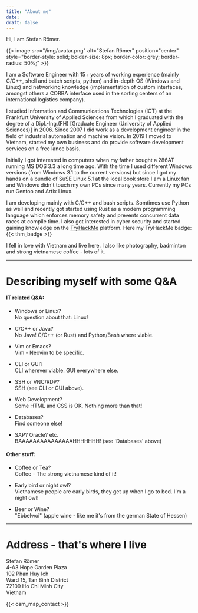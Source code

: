 ```yaml
---
title: "About me"
date:
draft: false
---
```


Hi, I am Stefan Römer.

{{< image src="/img/avatar.png" alt="Stefan Römer" position="center" style="border-style: solid; bolder-size: 8px; border-color: grey; border-radius: 50%;" >}}

I am a Software Engineer with 15+ years of working experience (mainly C/C++, shell and batch
scripts, python) and in-depth OS (Windows and Linux) and networking knowledge (implementation of
custom interfaces, amongst others a CORBA interface used in the sorting centers of an international
logistics company).

I studied Information and Communications Technologies (ICT) at the Frankfurt University of Applied Sciences
from which I graduated with the degree of a Dipl.-Ing.(FH) [Graduate Engineer (University of Applied Sciences)]
in 2006. Since 2007 I did work as a development engineer in the field of industrial automation and machine vision.
In 2019 I moved to Vietnam, started my own business and do provide software development services on a free
lance basis.

Initially I got interested in computers when my father bought a 286AT running MS DOS 3.3 a long time ago.
With the time I used different Windows versions (from Windows 3.1 to the current versions) but since I
got my hands on a bundle of SuSE Linux 5.1 at the local book store I am a Linux fan and Windows didn't
touch my own PCs since many years. Currently my PCs run Gentoo and Artix Linux.

I am developing mainly with C/C++ and bash scripts. Somtimes use Python as well and recently got started
using Rust as a modern programming language which enforces memory safety and prevents concurrent data races at
compile time. I also got interested in cyber security and started gaining knowledge on the
[TryHackMe](https://www.tryhackme.com) platform. Here my TryHackMe badge: {{< thm_badge >}}

I fell in love with Vietnam and live here. I also like photography, badminton and strong vietnamese coffee - lots of it.

---

# Describing myself with some Q&A

#### IT related Q&A:

 - Windows or Linux?  
   No question about that: Linux!

 - C/C++ or Java?  
   No Java! C/C++ (or Rust) and Python/Bash where viable.

 - Vim or Emacs?  
   Vim - Neovim to be specific.

 - CLI or GUI?  
   CLI wherever viable. GUI everywhere else.

 - SSH or VNC/RDP?  
   SSH (see CLI or GUI above).

 - Web Development?  
   Some HTML and CSS is OK. Nothing more than that!

 - Databases?  
   Find someone else!

 - SAP? Oracle? etc.  
   BAAAAAAAAAAAAAAAHHHHHHH! (see 'Databases' above)

#### Other stuff:

 - Coffee or Tea?  
   Coffee - The strong vietnamese kind of it!

 - Early bird or night owl?  
   Vietnamese people are early birds, they get up when I go to bed. I'm a night owl!

 - Beer or Wine?  
   "Ebbelwoi" (apple wine - like me it's from the german State of Hessen)

---

# Address - that's where I live

Stefan Römer  
4-A3 Hope Garden Plaza  
102 Phan Huy Ich  
Ward 15, Tan Binh District  
72109 Ho Chi Minh City  
Vietnam

{{< osm_map_contact >}}

